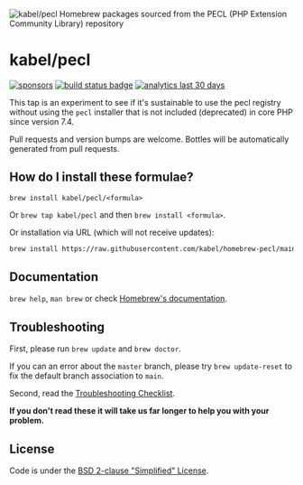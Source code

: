 ![kabel/pecl Homebrew packages sourced from the PECL (PHP Extension Community Library) repository](https://repository-images.githubusercontent.com/198321627/2fbdcd80-f858-11ea-9918-e98efc78da29)

# kabel/pecl
[![sponsors](https://img.shields.io/github/sponsors/kabel)](https://github.com/sponsors/kabel/)
[![build status badge](https://img.shields.io/azure-devops/build/kevinabel0613/kevinabel/1)](https://dev.azure.com/kevinabel0613/kevinabel/_build?definitionId=1)
[![analytics last 30 days](https://img.shields.io/badge/analytics---30d-blue)](https://kabel.rocks/bottles-pecl-analytics.html)

This tap is an experiment to see if it's sustainable to use the pecl registry without using the `pecl` installer that is not included (deprecated) in core PHP since version 7.4.

Pull requests and version bumps are welcome. Bottles will be automatically generated from pull requests.

## How do I install these formulae?
`brew install kabel/pecl/<formula>`

Or `brew tap kabel/pecl` and then `brew install <formula>`.

Or installation via URL (which will not receive updates):

```sh
brew install https://raw.githubusercontent.com/kabel/homebrew-pecl/main/Formula/<formula>.rb
```

## Documentation
`brew help`, `man brew` or check [Homebrew's documentation](https://docs.brew.sh).

## Troubleshooting
First, please run `brew update` and `brew doctor`.

If you can an error about the `master` branch, please try `brew update-reset` to fix the default branch association to `main`.

Second, read the [Troubleshooting Checklist](https://docs.brew.sh/Troubleshooting).

**If you don't read these it will take us far longer to help you with your problem.**

## License
Code is under the [BSD 2-clause "Simplified" License](https://github.com/Homebrew/homebrew-core/blob/master/LICENSE.txt).

